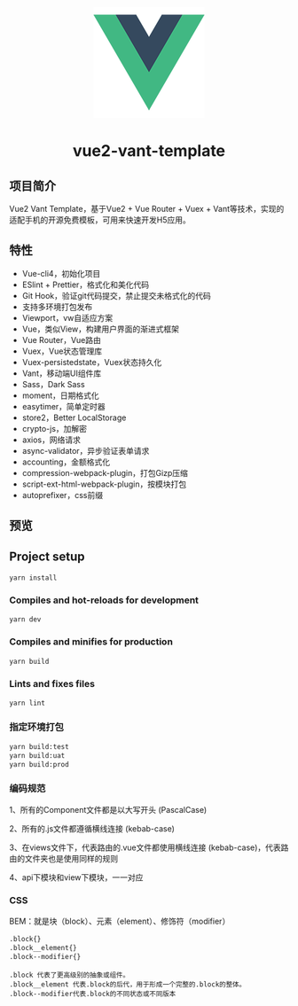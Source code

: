 <div align="center">
    <img src="./src/assets/images/logo.png"/>
    <h1>vue2-vant-template</h1>
</div>

## 项目简介
Vue2 Vant Template，基于Vue2 + Vue Router + Vuex + Vant等技术，实现的适配手机的开源免费模板，可用来快速开发H5应用。

## 特性
- Vue-cli4，初始化项目
- ESlint + Prettier，格式化和美化代码
- Git Hook，验证git代码提交，禁止提交未格式化的代码
- 支持多环境打包发布
- Viewport，vw自适应方案
- Vue，类似View，构建用户界面的渐进式框架
- Vue Router，Vue路由
- Vuex，Vue状态管理库
- Vuex-persistedstate，Vuex状态持久化
- Vant，移动端UI组件库
- Sass，Dark Sass
- moment，日期格式化
- easytimer，简单定时器
- store2，Better LocalStorage
- crypto-js，加解密
- axios，网络请求
- async-validator，异步验证表单请求
- accounting，金额格式化
- compression-webpack-plugin，打包Gizp压缩
- script-ext-html-webpack-plugin，按模块打包
- autoprefixer，css前缀

## 预览

## Project setup
```
yarn install
```

### Compiles and hot-reloads for development
```
yarn dev
```

### Compiles and minifies for production
```
yarn build
```

### Lints and fixes files
```
yarn lint
```

### 指定环境打包
```
yarn build:test
yarn build:uat
yarn build:prod
```

### 编码规范

1、所有的Component文件都是以大写开头 (PascalCase)

2、所有的.js文件都遵循横线连接 (kebab-case)

3、在views文件下，代表路由的.vue文件都使用横线连接 (kebab-case)，代表路由的文件夹也是使用同样的规则

4、api下模块和view下模块，一一对应

### CSS
BEM：就是块（block）、元素（element）、修饰符（modifier）
```
.block{}
.block__element{}
.block--modifier{}

.block 代表了更高级别的抽象或组件。
.block__element 代表.block的后代，用于形成一个完整的.block的整体。
.block--modifier代表.block的不同状态或不同版本
```
